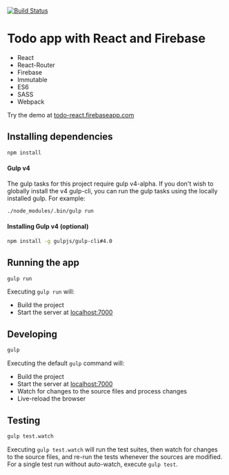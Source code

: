 [![Build Status](https://travis-ci.org/r-park/todo-react.svg?branch=master)](https://travis-ci.org/r-park/todo-react)


# Todo app with React and Firebase
- React
- React-Router
- Firebase
- Immutable
- ES6
- SASS
- Webpack

Try the demo at <a href="https://todo-react.firebaseapp.com" target="_blank">todo-react.firebaseapp.com</a>

## Installing dependencies
```bash
npm install
```

#### Gulp v4
The gulp tasks for this project require gulp v4-alpha. If you don't wish to globally install the v4 gulp-cli, you can run the gulp tasks using the locally installed gulp. For example:
```bash
./node_modules/.bin/gulp run
```

#### Installing Gulp v4 (optional)
```bash
npm install -g gulpjs/gulp-cli#4.0
```

## Running the app
```bash
gulp run
```
Executing `gulp run` will:
- Build the project
- Start the server at <a href="http://localhost:7000" target="_blank">localhost:7000</a>

## Developing
```bash
gulp
```
Executing the default `gulp` command will:
- Build the project
- Start the server at <a href="http://localhost:7000" target="_blank">localhost:7000</a>
- Watch for changes to the source files and process changes
- Live-reload the browser

## Testing
```bash
gulp test.watch
```
Executing `gulp test.watch` will run the test suites, then watch for changes to the source files, and re-run the tests whenever the sources are modified. For a single test run without auto-watch, execute `gulp test`.
